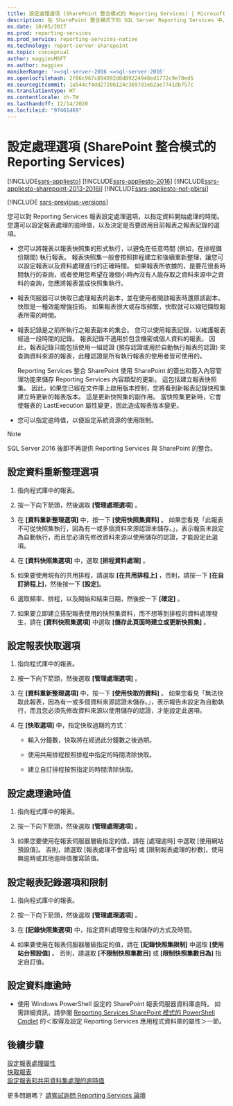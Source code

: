 ```yaml
---
title: 設定處理選項 (SharePoint 整合模式的 Reporting Services) | Microsoft Docs
description: 在 SharePoint 整合模式下的 SQL Server Reporting Services 中，指定進生資料處理的時間、逾時值，以及其他選項。
ms.date: 10/05/2017
ms.prod: reporting-services
ms.prod_service: reporting-services-native
ms.technology: report-server-sharepoint
ms.topic: conceptual
author: maggiesMSFT
ms.author: maggies
monikerRange: '>=sql-server-2016 <=sql-server-2016'
ms.openlocfilehash: 2f06c967c894092d8d89224948ed1772c9e70ed5
ms.sourcegitcommit: 1a544cf4dd2720b124c3697d1e62ae7741db757c
ms.translationtype: HT
ms.contentlocale: zh-TW
ms.lasthandoff: 12/14/2020
ms.locfileid: "97461469"
---
```

# <a name="set-processing-options-reporting-services-in-sharepoint-integrated-mode"></a>設定處理選項 (SharePoint 整合模式的 Reporting Services)

[!INCLUDE[ssrs-appliesto](../../includes/ssrs-appliesto.md)] [!INCLUDE[ssrs-appliesto-2016](../../includes/ssrs-appliesto-2016.md)] [!INCLUDE[ssrs-appliesto-sharepoint-2013-2016i](../../includes/ssrs-appliesto-sharepoint-2013-2016.md)] [!INCLUDE[ssrs-appliesto-not-pbirsi](../../includes/ssrs-appliesto-not-pbirs.md)]

[!INCLUDE [ssrs-previous-versions](../../includes/ssrs-previous-versions.md)]

  您可以對 Reporting Services 報表設定處理選項，以指定資料開始處理的時間。 您還可以設定報表處理的逾時值，以及決定是否要啟用目前報表之報表記錄的選項。  
  
-   您可以將報表以報表快照集的形式執行，以避免在任意時間 (例如，在排程備份期間) 執行報表。 報表快照集一般會按照排程建立和後續重新整理，讓您可以設定報表以及資料處理進行的正確時間。 如果報表所依據的，是要花很長時間執行的查詢，或者使用您希望在幾個小時內沒有人能存取之資料來源中之資料的查詢，您應將報表當成快照集執行。  
  
-   報表伺服器可以快取已處理報表的副本，並在使用者開啟報表時還原該副本。 快取是一種效能增強技術。 如果報表很大或存取頻繁，快取就可以縮短擷取報表所需的時間。  
  
-   報表記錄是之前所執行之報表副本的集合。 您可以使用報表記錄，以維護報表經過一段時間的記錄。 報表記錄不適用於包含機密或個人資料的報表。 因此，報表記錄只能包括使用一組認證 (預存認證或用於自動執行報表的認證) 來查詢資料來源的報表，此種認證是所有執行報表的使用者皆可使用的。  

    Reporting Services 整合 SharePoint 使用 SharePoint 的簽出和簽入內容管理功能來儲存 Reporting Services 內容類型的更新。 這包括建立報表快照集。 因此，如果您已經在文件庫上啟用版本控制，您將看到新報表記錄快照集建立時更新的報表版本。 這是更新快照集的副作用。 當快照集更新時，它會使報表的 LastExecution 屬性變更，因此造成報表版本變更。  

-   您可以指定逾時值，以便設定系統資源的使用限制。  

> [!NOTE]
> SQL Server 2016 後即不再提供 Reporting Services 與 SharePoint 的整合。

## <a name="set-data-refresh-options"></a>設定資料重新整理選項
  
1.  指向程式庫中的報表。  
  
2.  按一下向下箭頭，然後選取 **[管理處理選項]** 。  
  
3.  在 **[資料重新整理選項]** 中，按一下 **[使用快照集資料]** 。 如果您看見「此報表不可從快照集執行，因為有一或多個資料來源認證未儲存。」，表示報告未設定為自動執行，而且您必須先修改資料來源以使用儲存的認證，才能設定此選項。  
  
4.  在 **[資料快照集選項]** 中，選取 **[排程資料處理]** 。  
  
5.  如果要使用現有的共用排程，請選取 **[在共用排程上]** ，否則，請按一下 **[在自訂排程上]**，然後按一下 **[設定]**。  
  
6.  選取頻率、排程，以及開始和結束日期，然後按一下 **[確定]** 。  
  
7.  如果要立即建立搭配報表使用的快照集資料，而不想等到排程的資料處理發生，請在 **[資料快照集選項]** 中選取 **[儲存此頁面時建立或更新快照集]** 。  
  
## <a name="set-report-caching-options"></a>設定報表快取選項
  
1.  指向程式庫中的報表。  
  
2.  按一下向下箭頭，然後選取 **[管理處理選項]** 。  
  
3.  在 **[資料重新整理選項]** 中，按一下 **[使用快取的資料]** 。 如果您看見「無法快取此報表，因為有一或多個資料來源認證未儲存。」，表示報告未設定為自動執行，而且您必須先修改資料來源以使用儲存的認證，才能設定此選項。  
  
4.  在 **[快取選項]** 中，指定快取過期的方式：  
  
    -   輸入分鐘數，快取將在經過此分鐘數之後過期。  
  
    -   使用共用排程按照排程中指定的時間清除快取。  
  
    -   建立自訂排程按照指定的時間清除快取。  
  
## <a name="set-processing-time-out-values"></a>設定處理逾時值
  
1.  指向程式庫中的報表。  
  
2.  按一下向下箭頭，然後選取 **[管理處理選項]** 。  
  
3.  如果您要使用在報表伺服器層級指定的值，請在 [處理逾時] 中選取 [使用網站預設值]。 否則，請選取 [報表處理不會逾時] 或 [限制報表處理的秒數]，使用無逾時或其他逾時值覆寫該值。  
  
## <a name="set-report-history-options-and-limits"></a>設定報表記錄選項和限制
  
1.  指向程式庫中的報表。  
  
2.  按一下向下箭頭，然後選取 **[管理處理選項]** 。  
  
3.  在 **[記錄快照集選項]** 中，指定資料處理發生和儲存的方式及時間。  
  
4.  如果要使用在報表伺服器層級指定的值，請在 **[記錄快照集限制]** 中選取 **[使用站台預設值]** 。 否則，請選取 **[不限制快照集數目]** 或 **[限制快照集數目為]** 指定自訂值。  
  
## <a name="set-database-timeout"></a>設定資料庫逾時
  
*  使用 Windows PowerShell 設定的 SharePoint 報表伺服器資料庫逾時。 如需詳細資訊，請參閱 [Reporting Services SharePoint 模式的 PowerShell Cmdlet](../../reporting-services/report-server-sharepoint/powershell-cmdlets-for-reporting-services-sharepoint-mode.md) 的＜取得及設定 Reporting Services 應用程式資料庫的屬性＞一節。  
  
## <a name="next-steps"></a>後續步驟

 [設定報表處理屬性](../../reporting-services/report-server/set-report-processing-properties.md)   
 [快取報表](../../reporting-services/report-server/caching-reports-ssrs.md)   
 [設定報表和共用資料集處理的逾時值](../../reporting-services/report-server/setting-time-out-values-for-report-and-shared-dataset-processing-ssrs.md)  

更多問題嗎？ [請嘗試詢問 Reporting Services 論壇](https://go.microsoft.com/fwlink/?LinkId=620231)

